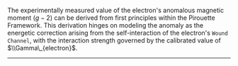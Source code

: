 The experimentally measured value of the electron's anomalous magnetic moment ($g-2$) can be derived from first principles within the Pirouette Framework. This derivation hinges on modeling the anomaly as the energetic correction arising from the self-interaction of the electron's `Wound Channel`, with the interaction strength governed by the calibrated value of $\\Gamma\_{electron}$.

-----